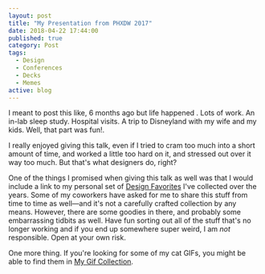 ```yaml
---
layout: post
title: "My Presentation from PHXDW 2017"
date: 2018-04-22 17:44:00
published: true
category: Post
tags:
  - Design
  - Conferences
  - Decks
  - Memes
active: blog
---
```

<script async class="speakerdeck-embed" data-id="54a310f083bc4d399e086dd83a3b640f" data-ratio="1.77777777777778" src="//speakerdeck.com/assets/embed.js"></script>

I meant to post this like, 6 months ago but life happened <i class="fal fa-meh"></i>. Lots of work. An in-lab sleep study. Hospital visits. A trip to Disneyland with my wife and my kids. Well, that part was fun!.

I really enjoyed giving this talk, even if I tried to cram too much into a short amount of time, and worked a little too hard on it, and stressed out over it way too much. But that's what designers do, right?

One of the things I promised when giving this talk as well was that I would include a link to my personal set of [Design Favorites](/assets/files/PVT-Design-Bookmarks.zip) I've collected over the years. Some of my coworkers have asked for me to share this stuff from time to time as well&mdash;and it's not a carefully crafted collection by any means. However, there are some goodies in there, and probably some embarrassing tidbits as well. Have fun sorting out all of the stuff that's no longer working <i class="fal fa-smile" data-fa-transform="flip-v"></i> and if you end up somewhere super weird, I am *not* responsible. Open at your own risk. <i class="fal fa-hand-peace"></i><i class="fal fa-hand-peace"></i><i class="fal fa-hand-peace"></i>

One more thing. If you're looking for some of my cat GIFs, you might be able to find them in [My Gif Collection](http://gifs.pvt.design).
